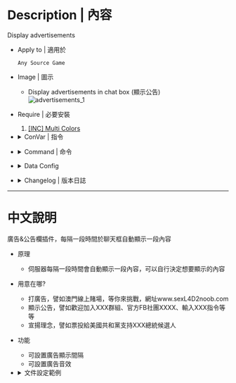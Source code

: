 # Description | 內容
Display advertisements

* Apply to | 適用於
	```
	Any Source Game
	```

* Image | 圖示
	* Display advertisements in chat box (顯示公告)
    <br/>![advertisements_1](image/advertisements_1.jpg)

* Require | 必要安裝
    1. [[INC] Multi Colors](https://github.com/fbef0102/L4D1_2-Plugins/releases/tag/Multi-Colors)

* <details><summary>ConVar | 指令</summary>

	* cfg/sourcemod/advertisements.cfg
		```php
		// Enable/disable displaying advertisements.
		sm_advertisements_enabled "1"

		// File to read the advertisements from.
		sm_advertisements_file "advertisements.txt"

		// Amount of seconds between advertisements.
		sm_advertisements_interval "30"

		// Display advertisement sound file (relative to to sound/, empty=disable)
		sm_advertisements_soundfile "ui/beepclear.wav"
		```
</details>

* <details><summary>Command | 命令</summary>

	* **Reload the advertisements (Server Cmd)**
		```php
		sm_advertisements_reload
		```
</details>

* <details><summary>Data Config</summary>

	* [configs/advertisements.txt](configs/advertisements.txt)
		> Manual in this file, click for more details...
</details>

* <details><summary>Changelog | 版本日誌</summary>

	* v1.0h (2025-4-11)
		* Fixed error
		* Optimize code

	* v2.2.1 (2023-4-22)
		* Remake Code
		* Remove updater
		* Add multicolors to support l4d1, l4d2

	* v2.1.0
		* [Original Plugin by DJ Tsunami](https://forums.alliedmods.net/showthread.php?t=155705)
</details>

- - - -
# 中文說明
廣告&公告欄插件，每隔一段時間於聊天框自動顯示一段內容

* 原理
	* 伺服器每隔一段時間會自動顯示一段內容，可以自行決定想要顯示的內容

* 用意在哪?
	* 打廣告，譬如澳門線上賭場，等你來挑戰，網址www.sexL4D2noob.com
	* 顯示公告，譬如歡迎加入XXX群組、官方FB社團XXXX、輸入XXX指令等等
	* 宣揚理念，譬如票投給美國共和黨支持XXX總統候選人

* 功能
	* 可設置廣告顯示間隔
	* 可設置廣告音效

* <details><summary>文件設定範例</summary>

	* [configs/advertisements.txt](configs/advertisements.txt)
		> 內有中文說明，可點擊查看
</details>